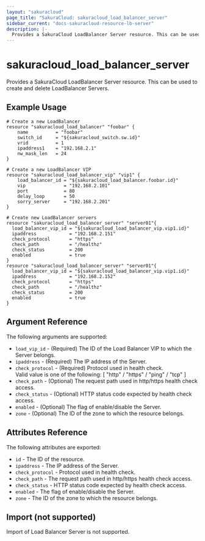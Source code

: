 ```yaml
---
layout: "sakuracloud"
page_title: "SakuraCloud: sakuracloud_load_balancer_server"
sidebar_current: "docs-sakuracloud-resource-lb-server"
description: |-
  Provides a SakuraCloud LoadBalancer Server resource. This can be used to create and delete LoadBalancer Servers.
---
```


# sakuracloud\_load\_balancer\_server

Provides a SakuraCloud LoadBalancer Server resource. This can be used to create and delete LoadBalancer Servers.

## Example Usage

```hcl
# Create a new LoadBalancer
resource "sakuracloud_load_balancer" "foobar" {
    name          = "foobar"
    switch_id     = "${sakuracloud_switch.sw.id}"
    vrid          = 1
    ipaddress1    = "192.168.2.1"
    nw_mask_len   = 24
}

# Create a new LoadBalancer VIP
resource "sakuracloud_load_balancer_vip" "vip1" {
    load_balancer_id = "${sakuracloud_load_balancer.foobar.id}"
    vip              = "192.168.2.101"
    port             = 80
    delay_loop       = 50
    sorry_server     = "192.168.2.201"
}

# Create new LoadBalancer servers
resource "sakuracloud_load_balancer_server" "server01"{
  load_balancer_vip_id = "${sakuracloud_load_balancer_vip.vip1.id}"
  ipaddress            = "192.168.2.151"
  check_protocol       = "https"
  check_path           = "/healthz"
  check_status         = 200 
  enabled              = true
}
resource "sakuracloud_load_balancer_server" "server01"{
  load_balancer_vip_id = "${sakuracloud_load_balancer_vip.vip1.id}"
  ipaddress            = "192.168.2.152"
  check_protocol       = "https"
  check_path           = "/healthz"
  check_status         = 200 
  enabled              = true
}

```

## Argument Reference

The following arguments are supported:

* `load_vip_id` - (Required) The ID of the Load Balancer VIP to which the Server belongs.
* `ipaddress` - (Required) The IP address of the Server.
* `check_protocol` - (Required) Protocol used in health check.  
Valid value is one of the following: [ "http" / "https" / "ping" / "tcp" ]
* `check_path` - (Optional) The request path used in http/https health check access.
* `check_status` - (Optional) HTTP status code expected by health check access.
* `enabled` - (Optional) The flag of enable/disable the Server.
* `zone` - (Optional) The ID of the zone to which the resource belongs.

## Attributes Reference

The following attributes are exported:

* `id` - The ID of the resource.
* `ipaddress` - The IP address of the Server.
* `check_protocol` - Protocol used in health check.
* `check_path` - The request path used in http/https health check access.
* `check_status` - HTTP status code expected by health check access.
* `enabled` - The flag of enable/disable the Server.
* `zone` - The ID of the zone to which the resource belongs.

## Import (not supported)

Import of Load Balancer Server is not supported.

